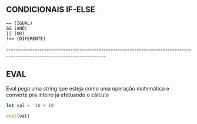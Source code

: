 ## CONDICIONAIS IF-ELSE
```
== (IGUAL)
&& (AND)
|| (OR)
!== (DIFERENTE)
```
*------------------------------------------------------------------------------------------------------------------------*

## EVAL
Eval pega uma string que esteja como uma operação matemática e converte pra inteiro já efetuando o cálculo

```js
let val = '10 + 10'

eval(val)
```